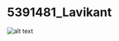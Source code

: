 # 5391481_Lavikant
![alt text](https://github.com/lavidhariya/5391481_Lavikant/tree/main/Git/Certificates/GitTrainingCertificate.pngw=true)